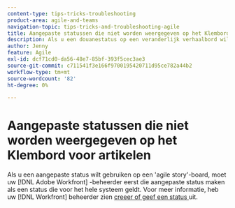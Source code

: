 ```yaml
---
content-type: tips-tricks-troubleshooting
product-area: agile-and-teams
navigation-topic: tips-tricks-and-troubleshooting-agile
title: Aangepaste statussen die niet worden weergegeven op het Klembord voor artikelen
description: Als u een douanestatus op een veranderlijk verhaalbord wilt gebruiken, moet uw  [!DNL Adobe Workfront]  beheerder eerst die douanestatus als status voor het hele systeem tot stand brengen.
author: Jenny
feature: Agile
exl-id: dcf71cd0-da56-48e7-85bf-393f5cec3ae3
source-git-commit: c711541f3e166f9700195420711d95ce782a44b2
workflow-type: tm+mt
source-wordcount: '82'
ht-degree: 0%

---
```


# Aangepaste statussen die niet worden weergegeven op het Klembord voor artikelen

Als u een aangepaste status wilt gebruiken op een &#39;agile story&#39;-board, moet uw [!DNL Adobe Workfront] -beheerder eerst die aangepaste status maken als een status die voor het hele systeem geldt. Voor meer informatie, heb uw [!DNL Workfront] beheerder zien [ creeer of geef een status ](../../administration-and-setup/customize-workfront/creating-custom-status-and-priority-labels/create-or-edit-a-status.md) uit.
